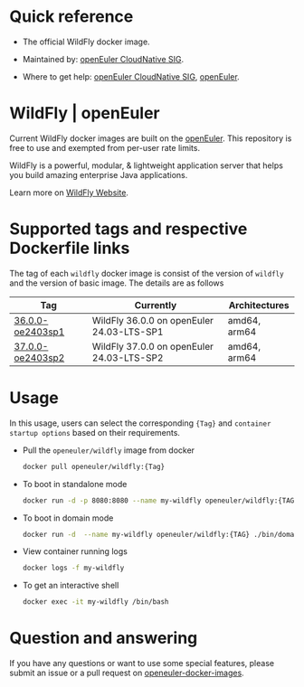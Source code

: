 # Quick reference

- The official WildFly docker image.

- Maintained by: [openEuler CloudNative SIG](https://gitee.com/openeuler/cloudnative).

- Where to get help: [openEuler CloudNative SIG](https://gitee.com/openeuler/cloudnative), [openEuler](https://gitee.com/openeuler/community).

# WildFly | openEuler
Current WildFly docker images are built on the [openEuler](https://repo.openeuler.org/). This repository is free to use and exempted from per-user rate limits.

WildFly is a powerful, modular, & lightweight application server that helps you build amazing enterprise Java applications.

Learn more on [WildFly Website](https://wildfly.org)⁠.

# Supported tags and respective Dockerfile links
The tag of each `wildfly` docker image is consist of the version of `wildfly` and the version of basic image. The details are as follows

| Tag                                                                                                                                | Currently                                 | Architectures |
|------------------------------------------------------------------------------------------------------------------------------------|-------------------------------------------|---------------|
| [36.0.0-oe2403sp1](https://gitee.com/openeuler/openeuler-docker-images/blob/master/Others/wildfly/36.0.0/24.03-lts-sp1/Dockerfile) | WildFly 36.0.0 on openEuler 24.03-LTS-SP1 | amd64, arm64  |
| [37.0.0-oe2403sp2](https://gitee.com/openeuler/openeuler-docker-images/blob/master/Others/wildfly/37.0.0/24.03-lts-sp2/Dockerfile) | WildFly 37.0.0 on openEuler 24.03-LTS-SP2 | amd64, arm64  |

# Usage
In this usage, users can select the corresponding `{Tag}` and `container startup options` based on their requirements.

- Pull the `openeuler/wildfly` image from docker

	```bash
	docker pull openeuler/wildfly:{Tag}
	```

- To boot in standalone mode

	```bash
	docker run -d -p 8080:8080 --name my-wildfly openeuler/wildfly:{TAG}
	```

- To boot in domain mode

	```bash
	docker run -d  --name my-wildfly openeuler/wildfly:{TAG} ./bin/domain.sh -b 0.0.0.0 -bmanagement 0.0.0.0
	```

- View container running logs

	```bash
	docker logs -f my-wildfly
	```

- To get an interactive shell

	```bash
	docker exec -it my-wildfly /bin/bash
	```

# Question and answering
If you have any questions or want to use some special features, please submit an issue or a pull request on [openeuler-docker-images](https://gitee.com/openeuler/openeuler-docker-images).